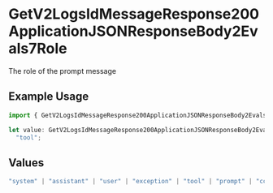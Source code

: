 # GetV2LogsIdMessageResponse200ApplicationJSONResponseBody2Evals7Role

The role of the prompt message

## Example Usage

```typescript
import { GetV2LogsIdMessageResponse200ApplicationJSONResponseBody2Evals7Role } from "orq-poc-typescript-multi-env-version/models/operations";

let value: GetV2LogsIdMessageResponse200ApplicationJSONResponseBody2Evals7Role =
  "tool";
```

## Values

```typescript
"system" | "assistant" | "user" | "exception" | "tool" | "prompt" | "correction" | "expected_output"
```